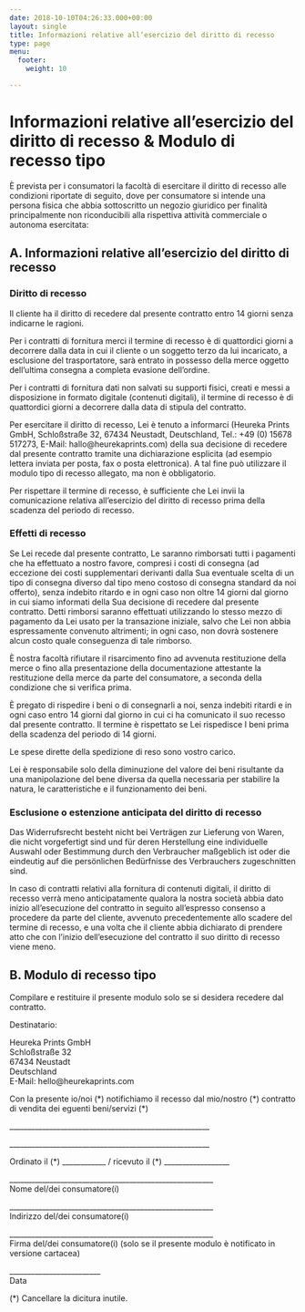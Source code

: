 ```yaml
---
date: 2018-10-10T04:26:33.000+00:00
layout: single
title: Informazioni relative all’esercizio del diritto di recesso
type: page
menu:
  footer:
    weight: 10

---
```

<h1>Informazioni relative all&rsquo;esercizio del diritto di recesso &amp; Modulo di recesso tipo</h1>

<p>&Egrave; prevista per i consumatori la facolt&agrave; di esercitare il diritto di recesso alle condizioni riportate di seguito, dove per consumatore si intende una persona fisica che abbia sottoscritto un negozio giuridico per finalit&agrave; principalmente non riconducibili alla rispettiva attivit&agrave; commerciale o autonoma esercitata:</p>

<h2>A. Informazioni relative all&rsquo;esercizio del diritto di recesso</h2>

<h3>Diritto di recesso</h3>

<p>Il cliente ha il diritto di recedere dal presente contratto entro 14 giorni senza indicarne le ragioni.</p>

<p>Per i contratti di fornitura merci il termine di recesso &egrave; di quattordici giorni a decorrere dalla data in cui il cliente o un soggetto terzo da lui incaricato, a esclusione del trasportatore, sar&agrave; entrato in possesso della merce oggetto dell&rsquo;ultima consegna a completa evasione dell&rsquo;ordine.</p>

<p>Per i contratti di fornitura dati non salvati su supporti fisici, creati e messi a disposizione in formato digitale (contenuti digitali), il termine di recesso &egrave; di quattordici giorni a decorrere dalla data di stipula del contratto.</p>

<p>Per esercitare il diritto di recesso, Lei &egrave; tenuto a informarci (Heureka Prints GmbH, Schlo&szlig;stra&szlig;e 32, 67434 Neustadt, Deutschland, Tel.: +49 (0) 15678 517273, E-Mail: hallo@heurekaprints.com) della sua decisione di recedere dal presente contratto tramite una dichiarazione esplicita (ad esempio lettera inviata per posta, fax o posta elettronica). A tal fine pu&ograve; utilizzare il modulo tipo di recesso allegato, ma non &egrave; obbligatorio.</p>

<p>Per rispettare il termine di recesso, &egrave; sufficiente che Lei invii la comunicazione relativa all&rsquo;esercizio del diritto di recesso prima della scadenza del periodo di recesso.</p>

<h3>Effetti di recesso</h3>

<p>Se Lei recede dal presente contratto, Le saranno rimborsati tutti i pagamenti che ha effettuato a nostro favore, compresi i costi di consegna (ad eccezione dei costi supplementari derivanti dalla Sua eventuale scelta di un tipo di consegna diverso dal tipo meno costoso di consegna standard da noi offerto), senza indebito ritardo e in ogni caso non oltre 14 giorni dal giorno in cui siamo informati della Sua decisione di recedere dal presente contratto. Detti rimborsi saranno effettuati utilizzando lo stesso mezzo di pagamento da Lei usato per la transazione iniziale, salvo che Lei non abbia espressamente convenuto altrimenti; in ogni caso, non dovr&agrave; sostenere alcun costo quale conseguenza di tale rimborso.</p>

<p>&Egrave; nostra facolt&agrave; rifiutare il risarcimento fino ad avvenuta restituzione della merce o fino alla presentazione della documentazione attestante la restituzione della merce da parte del consumatore, a seconda della condizione che si verifica prima.</p>

<p>&Egrave; pregato di rispedire i beni o di consegnarli a noi, senza indebiti ritardi e in ogni caso entro 14 giorni dal giorno in cui ci ha comunicato il suo recesso dal presente contratto. Il termine &egrave; rispettato se Lei rispedisce I beni prima della scadenza del periodo di 14 giorni.</p>

<p>Le spese dirette della spedizione di reso sono vostro carico.</p>

<p>Lei &egrave; responsabile solo della diminuzione del valore dei beni risultante da una manipolazione del bene diversa da quella necessaria per stabilire la natura, le caratteristiche e il funzionamento dei beni.</p>

<h3>Esclusione o estenzione anticipata del diritto di recesso</h3>

<p>Das Widerrufsrecht besteht nicht bei Vertr&auml;gen zur Lieferung von Waren, die nicht vorgefertigt sind und f&uuml;r deren Herstellung eine individuelle Auswahl oder Bestimmung durch den Verbraucher ma&szlig;geblich ist oder die eindeutig auf die pers&ouml;nlichen Bed&uuml;rfnisse des Verbrauchers zugeschnitten sind.</p>

<p>In caso di contratti relativi alla fornitura di contenuti digitali, il diritto di recesso verr&agrave; meno anticipatamente qualora la nostra societ&agrave; abbia dato inizio all&rsquo;esecuzione del contratto in seguito all&rsquo;espresso consenso a procedere da parte del cliente, avvenuto precedentemente allo scadere del termine di recesso, e una volta che il cliente abbia dichiarato di prendere atto che con l&rsquo;inizio dell&rsquo;esecuzione del contratto il suo diritto di recesso viene meno.</p>

<h2>B. Modulo di recesso tipo</h2>

<p>Compilare e restituire il presente modulo solo se si desidera recedere dal contratto.</p>

<p>Destinatario:</p>

<p>Heureka Prints GmbH<br />
Schlo&szlig;stra&szlig;e 32<br />
67434 Neustadt<br />
Deutschland<br />
E-Mail: hello@heurekaprints.com</p>

<p>Con la presente io/noi (*) notifichiamo il recesso dal mio/nostro (*) contratto di vendita dei eguenti beni/servizi (*)</p>

<p>_______________________________________________________</p>

<p>_______________________________________________________</p>

<p>Ordinato il (*) ____________ / ricevuto il (*) __________________</p>

<p>________________________________________________________<br />
Nome del/dei consumatore(i)</p>

<p>________________________________________________________<br />
Indirizzo del/dei consumatore(i)</p>

<p>________________________________________________________<br />
Firma del/dei consumatore(i) (solo se il presente modulo &egrave; notificato in versione cartacea)</p>

<p>_________________________<br />
Data</p>

<p>(*) Cancellare la dicitura inutile.</p>